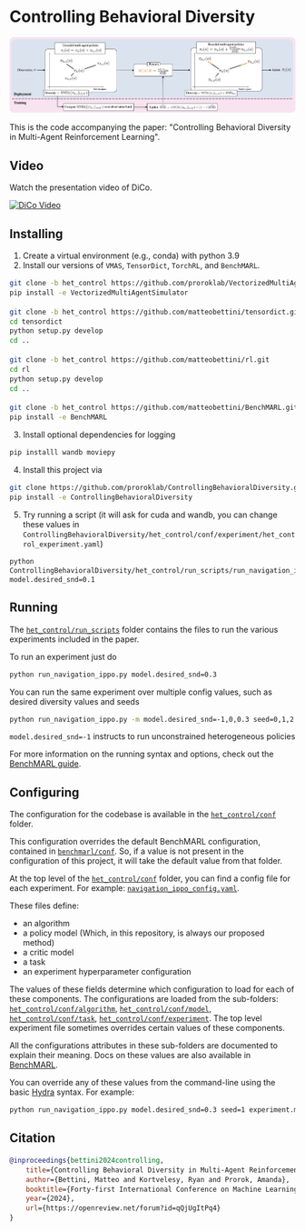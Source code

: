 # Controlling Behavioral Diversity

<img src="https://github.com/matteobettini/vmas-media/blob/main/dico/dico.png?raw=true" alt="drawing"/> 

This is the code accompanying the paper: "Controlling Behavioral Diversity in Multi-Agent Reinforcement Learning".

## Video

Watch the presentation video of DiCo.

<p align="center">

[![DiCo Video](https://img.youtube.com/vi/ImcuXnmX43g/0.jpg)](https://www.youtube.com/watch?v=ImcuXnmX43g)
</p>

## Installing

1. Create a virtual environment (e.g., conda) with python 3.9
2. Install our versions of `VMAS`, `TensorDict`, `TorchRL`, and `BenchMARL`.

```bash
git clone -b het_control https://github.com/proroklab/VectorizedMultiAgentSimulator.git
pip install -e VectorizedMultiAgentSimulator

git clone -b het_control https://github.com/matteobettini/tensordict.githet 
cd tensordict
python setup.py develop
cd ..

git clone -b het_control https://github.com/matteobettini/rl.git
cd rl
python setup.py develop
cd ..

git clone -b het_control https://github.com/matteobettini/BenchMARL.git
pip install -e BenchMARL
```
3. Install optional dependencies for logging
```bash
pip installl wandb moviepy
```
4. Install this project via
```bash
git clone https://github.com/proroklab/ControllingBehavioralDiversity.git
pip install -e ControllingBehavioralDiversity
```
5. Try running a script (it will ask for cuda and wandb, you can change these values in `ControllingBehavioralDiversity/het_control/conf/experiment/het_control_experiment.yaml`)
```
python ControllingBehavioralDiversity/het_control/run_scripts/run_navigation_ippo.py model.desired_snd=0.1
```

## Running

The [`het_control/run_scripts`](het_control/run_scripts) folder contains the files to run the various experiments
included in the paper.

To run an experiment just do
```bash
python run_navigation_ippo.py model.desired_snd=0.3
```

You can run the same experiment over multiple config values, such as desired diversity values and seeds
```bash
python run_navigation_ippo.py -m model.desired_snd=-1,0,0.3 seed=0,1,2
```

`model.desired_snd=-1` instructs to run unconstrained heterogeneous policies

For more information on the running syntax and options, 
check out the [BenchMARL guide](https://benchmarl.readthedocs.io/en/latest/usage/running.html).

## Configuring

The configuration for the codebase is available in the [`het_control/conf`](het_control/conf) folder.

This configuration overrides the default BenchMARL configuration, contained in  [`benchmarl/conf`](https://github.com/facebookresearch/BenchMARL/tree/main/benchmarl/conf).
So, if a value is not present in the configuration of this project, it will take the default value from that folder.

At the top level of the [`het_control/conf`](het_control/conf) folder, you can find a config file for each experiment.
For example: [`navigation_ippo_config.yaml`](het_control/conf/navigation_ippo_config.yaml).

These files define:
- an algorithm
- a policy model (Which, in this repository, is always our proposed method)
- a critic model
- a task
- an experiment hyperparameter configuration

The values of these fields determine which configuration to load for each of these components. The configurations are loaded from the sub-folders:
[`het_control/conf/algorithm`](het_control/conf/algorithm), [`het_control/conf/model`](het_control/conf/model), 
 [`het_control/conf/task`](het_control/conf/task), [`het_control/conf/experiment`](het_control/conf/experiment).
The top level experiment file sometimes overrides certain values of these components.

All the configurations attributes in these sub-folders are documented to explain their meaning.
Docs on these values are also available in [BenchMARL](https://benchmarl.readthedocs.io/en/latest/concepts/configuring.html).

You can override any of these values from the command-line using the basic [Hydra](https://github.com/facebookresearch/hydra) syntax.
For example:
```bash
python run_navigation_ippo.py model.desired_snd=0.3 seed=1 experiment.max_n_frames=1_000_000 algorithm.lmbda=0.8
```

## Citation

```BibTeX
@inproceedings{bettini2024controlling,
    title={Controlling Behavioral Diversity in Multi-Agent Reinforcement Learning},
    author={Bettini, Matteo and Kortvelesy, Ryan and Prorok, Amanda},
    booktitle={Forty-first International Conference on Machine Learning},
    year={2024},
    url={https://openreview.net/forum?id=qQjUgItPq4}
}
```
